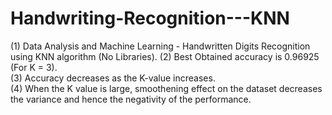 # Handwriting-Recognition---KNN
(1) Data Analysis and Machine Learning - Handwritten Digits Recognition using KNN algorithm (No Libraries). 
(2) Best Obtained accuracy is 0.96925 (For K = 3).  
(3) Accuracy decreases as the K-value increases.  
(4) When the K value is large, smoothening effect on the dataset decreases the variance and hence the negativity of the performance.  
